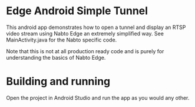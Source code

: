 # Edge Android Simple Tunnel
This android app demonstrates how to open a tunnel and display an RTSP video stream using Nabto Edge an extremely simplified way. See MainActivity.java for the Nabto specific code.

Note that this is not at all production ready code and is purely for understanding the basics of Nabto Edge.

# Building and running
Open the project in Android Studio and run the app as you would any other.
